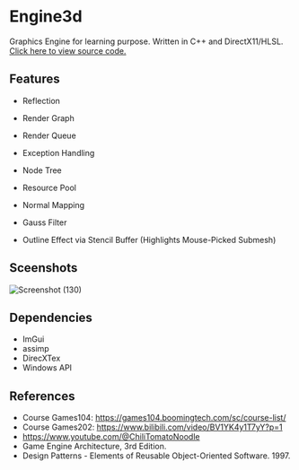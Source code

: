# Engine3d
Graphics Engine for learning purpose. Written in C++ and DirectX11/HLSL. [Click here to view source code.](https://github.com/PickOranges/Engine3d/tree/develop_sm)

## Features
- Reflection
- Render Graph
- Render Queue
- Exception Handling
- Node Tree
- Resource Pool
  
- Normal Mapping
- Gauss Filter
- Outline Effect via Stencil Buffer (Highlights Mouse-Picked Submesh)

## Sceenshots
![Screenshot (130)](https://user-images.githubusercontent.com/55946962/167479209-ab5b1ccb-15bc-4bc1-ae3d-b36d055f4892.png)

## Dependencies
- ImGui
- assimp
- DirecXTex
- Windows API

## References
- Course Games104: https://games104.boomingtech.com/sc/course-list/
- Course Games202: https://www.bilibili.com/video/BV1YK4y1T7yY?p=1
- https://www.youtube.com/@ChiliTomatoNoodle
- Game Engine Architecture, 3rd Edition.
- Design Patterns - Elements of Reusable Object-Oriented Software. 1997.
